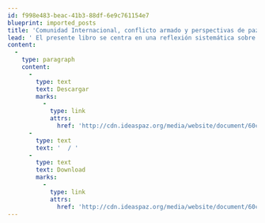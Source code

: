 ```yaml
---
id: f998e483-beac-41b3-88df-6e9c761154e7
blueprint: imported_posts
title: 'Comunidad Internacional, conflicto armado y perspectivas de paz en Colombia'
lead: ' El presente libro se centra en una reflexión sistemática sobre lo que ha sido y podría ser la participación de la comunidad internacional frente a la solución política del conflicto armado, y que permita avanzar hacia la formulación de propuestas que la hagan viable en la búsqueda de la paz en Colombia. El contenido del texto responde a cinco objetivos específicos: Examinar el carácter específico del conflicto armado interno colombiano para establecer sus prioridades, necesidades y posibilidades frente a la participación de la comunidad internacional tendiente a una solución política y negociada del mismo; identificar y estudiar las principales percepciones y preocupaciones de los diversos países que interactúan en el proceso de paz colombiano; evaluar el nuevo escenario internacional a la luz de las tendencias de la globalización desde una perspectiva que abarque lo económico, político, jurídico y cultural; estudiar las inquietudes y preocupaciones de los países latinoamericanos, principalmente de las naciones vecinas y los posibles efectos colaterales del enfrentamiento; y por último, proveer la información que resulte de este trabajo a la comunidad académica, así como a los formuladores de políticas y a la sociedad civil de los distintos países que, de una u otra manera, participan en el proceso de paz en Colombia. Para el desarrollo de este libro se conformaron cuatro grupos de trabajo, integrados por personas con una trayectoria académica respetable así como forjadores de opinión en sus países. El proyecto combina los esfuerzos de la Fundación Ford y la Fundación Ideas para la Paz, y estuvo bajo la dirección de Rodrigo Pardo García-Peña y Pilar Gaitán Pavía, y la asesoría permanente de Juan Manuel Osorio Acevedo y Arturo García. '
content:
  -
    type: paragraph
    content:
      -
        type: text
        text: Descargar
        marks:
          -
            type: link
            attrs:
              href: 'http://cdn.ideaspaz.org/media/website/document/60c11930f04a8.pdf'
      -
        type: text
        text: '  / '
      -
        type: text
        text: Download
        marks:
          -
            type: link
            attrs:
              href: 'http://cdn.ideaspaz.org/media/website/document/60c119388b4ee.pdf'
---
```

